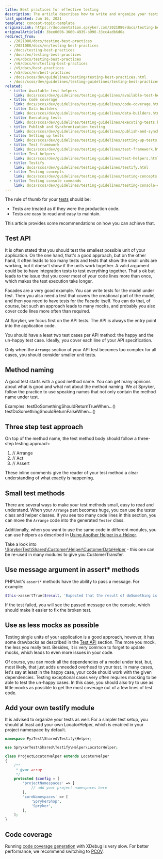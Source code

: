 ```yaml
---
title: Best practices for effective testing
description: The article describes how to write and organize your tests efficiently.
last_updated: Jun 16, 2021
template: concept-topic-template
originalLink: https://documentation.spryker.com/2021080/docs/testing-best-practices
originalArticleId: 3bee0606-3660-4935-b990-33cc4adb6d0a
redirect_from:
  - /2021080/docs/testing-best-practices
  - /2021080/docs/en/testing-best-practices
  - /docs/testing-best-practices
  - /docs/en/testing-best-practices
  - /v6/docs/testing-best-practices
  - /v6/docs/en/testing-best-practices
  - /v5/docs/best-practices
  - /v5/docs/en/best-practices
  - /docs/scos/dev/guidelines/testing/testing-best-practices.html
  - /docs/scos/dev/guidelines/testing-guidelines/testing-best-practices.html
related:
  - title: Available test helpers
    link: docs/scos/dev/guidelines/testing-guidelines/available-test-helpers.html
  - title: Code coverage
    link: docs/scos/dev/guidelines/testing-guidelines/code-coverage.html
  - title: Data builders
    link: docs/scos/dev/guidelines/testing-guidelines/data-builders.html
  - title: Executing tests
    link: docs/scos/dev/guidelines/testing-guidelines/executing-tests.html
  - title: Publish and Synchronization testing
    link: docs/scos/dev/guidelines/testing-guidelines/publish-and-synchronization-testing.html
  - title: Setting up tests
    link: docs/scos/dev/guidelines/testing-guidelines/setting-up-tests.html
  - title: Test framework
    link: docs/scos/dev/guidelines/testing-guidelines/test-framework.html
  - title: Test helpers
    link: docs/scos/dev/guidelines/testing-guidelines/test-helpers.html
  - title: Testify
    link: docs/scos/dev/guidelines/testing-guidelines/testify.html
  - title: Testing concepts
    link: docs/scos/dev/guidelines/testing-guidelines/testing-concepts.html
  - title: Testing console commands
    link: docs/scos/dev/guidelines/testing-guidelines/testing-console-commands.html
---
```


The rule of thumb for your [tests](/docs/scos/dev/guidelines/testing-guidelines/test-framework.html) should be:

* Tests are treated as if they were the production code.
* Tests are easy to read and easy to maintain.

This article provides some recommendations on how you can achieve that.
<a name="{test-api}"></a>

## Test API

It is often stated that you should test the smallest possible unit of your application. On the one hand, that's a good approach, but on the other hand, it often leads to too many tests and tests that show the small units are working, but it doesn't show if the units work together. A valid argument could be to have integration tests to test everything together. That's ok but leads to the issue that you cover most of your code lines more than once, which makes the test execution take longer.

Facades are a very good example. You can write tests for the model under test. Then you also need a test that covers the creational part of the model, and then you need to have tests for the Facade itself. You can do that, of course, but such an approach leads to many mocks, and probably you also cover code lines more often than required.

At Spryker, we focus first on the API tests. The API is always the entry point into the application code.

You should have a least two test cases per API method: the happy and the un-happy test case. Ideally, you cover each line of your API specification.

Only when the `Arrange` section of your API test becomes too complex for all cases, you should consider smaller unit tests.

## Method naming

A good test starts with a good method name. You can get many opinions about what is good and what not about the method naming. We at Spryker, follow the practice to use speaking names that not only contain the method name under test.

Examples:
testDoSomethingShouldReturnTrueWhen...()
testDoSomethingShouldReturnFalseWhen...()

## Three step test approach

On top of the method name, the test method body should follow a three-step testing approach:

1. // Arrange
2. // Act
3. // Assert

These inline comments give the reader of your test method a clear understanding of what exactly is happening.

## Small test methods

There are several ways to make your test methods small, easy to read and understand. When your `Arrange` part becomes huge, you can use the tester class and helper classes. If you see too many code lines in this section, you can move the `Arrange` code into the generated `Tester` class.

Additionally, when you want to use the same code in different modules, you can use helpers as described in [Using Another Helper in a Helper](/docs/scos/dev/guidelines/testing-guidelines/test-helpers.html#using-another-helper-in-a-helper).

Take a look into [\SprykerTest\Shared\Customer\Helper\CustomerDataHelper](https://github.com/spryker/customer/blob/master/tests/SprykerTest/Shared/Customer/_support/Helper/CustomerDataHelper.php) - this one can be re-used in many modules to give you CustomerTransfer.

## Use message argument in assert* methods

PHPUnit's `assert*` methods have the ability to pass a message. For example:

```php
$this->assertTrue($result, 'Expected that the result of doSomething is "true" but "false" was returned.');
```

If the test failed, you will see the passed message on the console, which should make it easier to fix the broken test.

## Use as less mocks as possible

Testing single units of your application is a good approach, however, it has some drawbacks as described in the [Test API](#test-api) section. The more you mock, the less you really test. Besides, it is very common to forget to update mocks, which leads to even more issues in your code.

Of course, you can mock all the dependencies of a model under test, but, most likely, that just adds unneeded overhead to your test. In many cases, let's say at least in the happy case, your code should work with the given dependencies. Testing exceptional cases very often requires mocking to be able to test the un-happy cases. In this case, you should also try to use as little mocks as possible to get the most coverage out of a few lines of test code.

## Add your own testify module

It is advised to organize your tests as well. For a simpler test setup, you should at least add your own LocatorHelper, which is enabled in your project namespace by default.

```php
namespace PyzTest\Shared\Testify\Helper;

use SprykerTest\Shared\Testify\Helper\LocatorHelper;

class ProjectLocatorHelper extends LocatorHelper
{
    /**
     * @var array
     */
    protected $config = [
        'projectNamespaces' => [
            // add your project namespaces here
        ],
        'coreNamespaces' => [
            'SprykerShop',
            'Spryker',
        ],
    ];
}
```

## Code coverage

Running [code coverage generation](/docs/scos/dev/guidelines/testing-guidelines/code-coverage.html) with XDebug is very slow. For better performance, we recommend switching to [PCOV](https://github.com/krakjoe/pcov/blob/develop/INSTALL.md).
